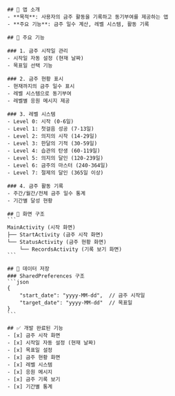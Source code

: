 ````# 금주 타이머 앱 요구사항

## 📱 앱 소개
- **목적**: 사용자의 금주 활동을 기록하고 동기부여를 제공하는 앱
- **주요 기능**: 금주 일수 계산, 레벨 시스템, 활동 기록

## 💫 주요 기능

### 1. 금주 시작일 관리
- 시작일 자동 설정 (현재 날짜)
- 목표일 선택 기능

### 2. 금주 현황 표시
- 현재까지의 금주 일수 표시
- 레벨 시스템으로 동기부여
- 레벨별 응원 메시지 제공

### 3. 레벨 시스템
- Level 0: 시작 (0-6일)
- Level 1: 첫걸음 성공 (7-13일)
- Level 2: 의지의 시작 (14-29일)
- Level 3: 한달의 기적 (30-59일)
- Level 4: 습관의 탄생 (60-119일)
- Level 5: 의지의 달인 (120-239일)
- Level 6: 금주의 마스터 (240-364일)
- Level 7: 절제의 달인 (365일 이상)

### 4. 금주 활동 기록
- 주간/월간/전체 금주 일수 통계
- 기간별 달성 현황

## 📱 화면 구조
```
MainActivity (시작 화면)
├── StartActivity (금주 시작 화면)
└── StatusActivity (금주 현황 화면)
    └── RecordsActivity (기록 보기 화면)
```

## 💾 데이터 저장
### SharedPreferences 구조
```json
{
    "start_date": "yyyy-MM-dd",  // 금주 시작일
    "target_date": "yyyy-MM-dd"  // 목표일
}
```

## ✅ 개발 완료된 기능
- [x] 금주 시작 화면
- [x] 시작일 자동 설정 (현재 날짜)
- [x] 목표일 설정
- [x] 금주 현황 화면
- [x] 레벨 시스템
- [x] 응원 메시지
- [x] 금주 기록 보기
- [x] 기간별 통계
````